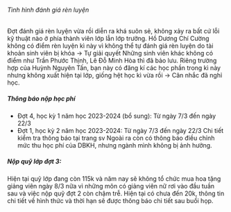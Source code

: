 ###### Tình hình đánh giá rèn luyện
Đợt đánh giá rèn luyện vừa rồi diễn ra khá suôn sẻ, không xảy ra bất cứ lỗi kỹ thuật nào ở phía thành viên lớp lẫn lớp trưởng.
Hồ Dương Chí Cường không có điểm rèn luyện kì này vì không thể tự đánh giá rèn luyện do tài khoản sinh viên bị khóa -> Tự giải quyết
Những sinh viên khác không có điểm như Trần Phước Thịnh, Lê Đỗ Minh Hòa thì đã bảo lưu.
Riêng trường hợp của Huỳnh Nguyên Tấn, bạn này có đăng kí các học phần trong kì này nhưng không xuất hiện tại lớp, giống hệt học kì vừa rồi -> Cân nhắc đã nghỉ học.

##### Thông báo nộp học phí
- Đợt 4, học kỳ 1 năm học 2023-2024 (bổ sung): Từ ngày 7/3 đến ngày 22/3
- Đợt 1, học kỳ 2 năm học 2023-2024: Từ ngày 7/3 đến ngày 22/3
Chi tiết kiểm tra thông báo tại trang sv
Ngoài ra còn có thông báo điều chỉnh mức thu học phí của DBKH, nhưng ngành mình không bị ảnh hưởng.

##### Nộp quỹ lớp đợt 3:
Hiện tại quỹ lớp đang còn 115k và năm nay sẽ không tổ chức mua hoa tặng giảng viên ngày 8/3 nữa vì những môn có giảng viên nữ rơi vào đầu tuần sau và việc nộp quỹ đợt 2 còn chậm trễ.
Hiện tại có chưa đến
20k, thông tin chi tiết về hình thức và thời hạn sẽ được thông báo chi tiết sau buổi họp.

